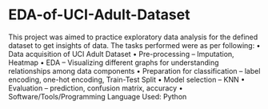 # EDA-of-UCI-Adult-Dataset
This project was aimed to practice exploratory data analysis for the defined dataset to get insights of data. The tasks performed were as per following: • Data acquisition of UCI Adult Dataset • Pre-processing – Imputation, Heatmap • EDA – Visualizing different graphs for understanding relationships among data components • Preparation for classification – label encoding, one-hot encoding, Train-Test Split • Model selection – KNN • Evaluation – prediction, confusion matrix, accuracy • Software/Tools/Programming Language Used: Python
